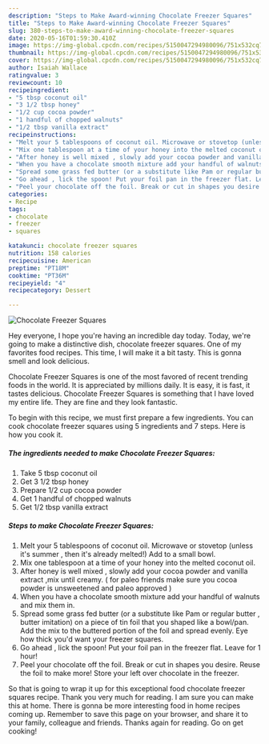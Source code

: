```yaml
---
description: "Steps to Make Award-winning Chocolate Freezer Squares"
title: "Steps to Make Award-winning Chocolate Freezer Squares"
slug: 380-steps-to-make-award-winning-chocolate-freezer-squares
date: 2020-05-16T01:59:30.410Z
image: https://img-global.cpcdn.com/recipes/5150047294980096/751x532cq70/chocolate-freezer-squares-recipe-main-photo.jpg
thumbnail: https://img-global.cpcdn.com/recipes/5150047294980096/751x532cq70/chocolate-freezer-squares-recipe-main-photo.jpg
cover: https://img-global.cpcdn.com/recipes/5150047294980096/751x532cq70/chocolate-freezer-squares-recipe-main-photo.jpg
author: Isaiah Wallace
ratingvalue: 3
reviewcount: 10
recipeingredient:
- "5 tbsp coconut oil"
- "3 1/2 tbsp honey"
- "1/2 cup cocoa powder"
- "1 handful of chopped walnuts"
- "1/2 tbsp vanilla extract"
recipeinstructions:
- "Melt your 5 tablespoons of coconut oil. Microwave or stovetop (unless it&#39;s summer , then it&#39;s already melted!) Add to a small bowl."
- "Mix one tablespoon at a time of your honey into the melted coconut oil."
- "After honey is well mixed , slowly add your cocoa powder and vanilla extract ,mix until creamy. ( for paleo friends make sure you cocoa powder is unsweetened and paleo approved )"
- "When you have a chocolate smooth mixture add your handful of walnuts and mix them in."
- "Spread some grass fed butter (or a substitute like Pam or regular butter , butter imitation) on a piece of tin foil that you shaped like a bowl/pan. Add the mix to the buttered portion of the foil and spread evenly. Eye how thick you&#39;d want your freezer squares."
- "Go ahead , lick the spoon! Put your foil pan in the freezer flat. Leave for 1 hour!"
- "Peel your chocolate off the foil. Break or cut in shapes you desire.  Reuse the foil to make more! Store your left over chocolate in the freezer."
categories:
- Recipe
tags:
- chocolate
- freezer
- squares

katakunci: chocolate freezer squares 
nutrition: 158 calories
recipecuisine: American
preptime: "PT18M"
cooktime: "PT36M"
recipeyield: "4"
recipecategory: Dessert

---
```



![Chocolate Freezer Squares](https://img-global.cpcdn.com/recipes/5150047294980096/751x532cq70/chocolate-freezer-squares-recipe-main-photo.jpg)

Hey everyone, I hope you're having an incredible day today. Today, we're going to make a distinctive dish, chocolate freezer squares. One of my favorites food recipes. This time, I will make it a bit tasty. This is gonna smell and look delicious.

Chocolate Freezer Squares is one of the most favored of recent trending foods in the world. It is appreciated by millions daily. It is easy, it is fast, it tastes delicious. Chocolate Freezer Squares is something that I have loved my entire life. They are fine and they look fantastic.




To begin with this recipe, we must first prepare a few ingredients. You can cook chocolate freezer squares using 5 ingredients and 7 steps. Here is how you cook it.

##### The ingredients needed to make Chocolate Freezer Squares:

1. Take 5 tbsp coconut oil
1. Get 3 1/2 tbsp honey
1. Prepare 1/2 cup cocoa powder
1. Get 1 handful of chopped walnuts
1. Get 1/2 tbsp vanilla extract




##### Steps to make Chocolate Freezer Squares:

1. Melt your 5 tablespoons of coconut oil. Microwave or stovetop (unless it&#39;s summer , then it&#39;s already melted!) Add to a small bowl.
1. Mix one tablespoon at a time of your honey into the melted coconut oil.
1. After honey is well mixed , slowly add your cocoa powder and vanilla extract ,mix until creamy. ( for paleo friends make sure you cocoa powder is unsweetened and paleo approved )
1. When you have a chocolate smooth mixture add your handful of walnuts and mix them in.
1. Spread some grass fed butter (or a substitute like Pam or regular butter , butter imitation) on a piece of tin foil that you shaped like a bowl/pan. Add the mix to the buttered portion of the foil and spread evenly. Eye how thick you&#39;d want your freezer squares.
1. Go ahead , lick the spoon! Put your foil pan in the freezer flat. Leave for 1 hour!
1. Peel your chocolate off the foil. Break or cut in shapes you desire.  Reuse the foil to make more! Store your left over chocolate in the freezer.




So that is going to wrap it up for this exceptional food chocolate freezer squares recipe. Thank you very much for reading. I am sure you can make this at home. There is gonna be more interesting food in home recipes coming up. Remember to save this page on your browser, and share it to your family, colleague and friends. Thanks again for reading. Go on get cooking!

